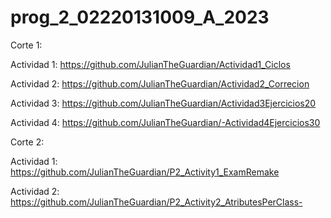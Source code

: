 # prog_2_02220131009_A_2023

Corte 1:

   Actividad 1: https://github.com/JulianTheGuardian/Actividad1_Ciclos

   Actividad 2: https://github.com/JulianTheGuardian/Actividad2_Correcion

   Actividad 3: https://github.com/JulianTheGuardian/Actividad3Ejercicios20

   Actividad 4: https://github.com/JulianTheGuardian/-Actividad4Ejercicios30


Corte 2: 

   Actividad 1: https://github.com/JulianTheGuardian/P2_Activity1_ExamRemake
   
   Actividad 2: https://github.com/JulianTheGuardian/P2_Activity2_AtributesPerClass-
  
